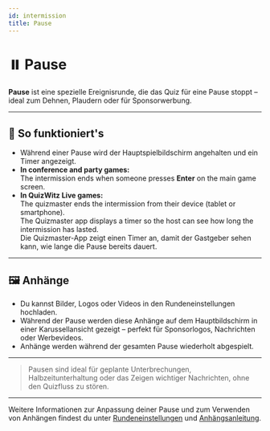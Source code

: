 ```yaml
---
id: intermission
title: Pause
---
```


# ⏸️ Pause

**Pause** ist eine spezielle Ereignisrunde, die das Quiz für eine Pause stoppt – ideal zum Dehnen, Plaudern oder für Sponsorwerbung.

---

## 📝 So funktioniert's

- Während einer Pause wird der Hauptspielbildschirm angehalten und ein Timer angezeigt.
- **In conference and party games:**\
  The intermission ends when someone presses **Enter** on the main game screen.
- **In QuizWitz Live games:**\
  The quizmaster ends the intermission from their device (tablet or smartphone).\
  The Quizmaster app displays a timer so the host can see how long the intermission has lasted.\
  Die Quizmaster-App zeigt einen Timer an, damit der Gastgeber sehen kann, wie lange die Pause bereits dauert.

---

## 🖼️ Anhänge

- Du kannst Bilder, Logos oder Videos in den Rundeneinstellungen hochladen.
- Während der Pause werden diese Anhänge auf dem Hauptbildschirm in einer Karussellansicht gezeigt – perfekt für Sponsorlogos, Nachrichten oder Werbevideos.
- Anhänge werden während der gesamten Pause wiederholt abgespielt.

---

> Pausen sind ideal für geplante Unterbrechungen, Halbzeitunterhaltung oder das Zeigen wichtiger Nachrichten, ohne den Quizfluss zu stören.

---

Weitere Informationen zur Anpassung deiner Pause und zum Verwenden von Anhängen findest du unter [Rundeneinstellungen](../editor/008-round-options.md) und [Anhängsanleitung](../editor/006-attachments.md).
